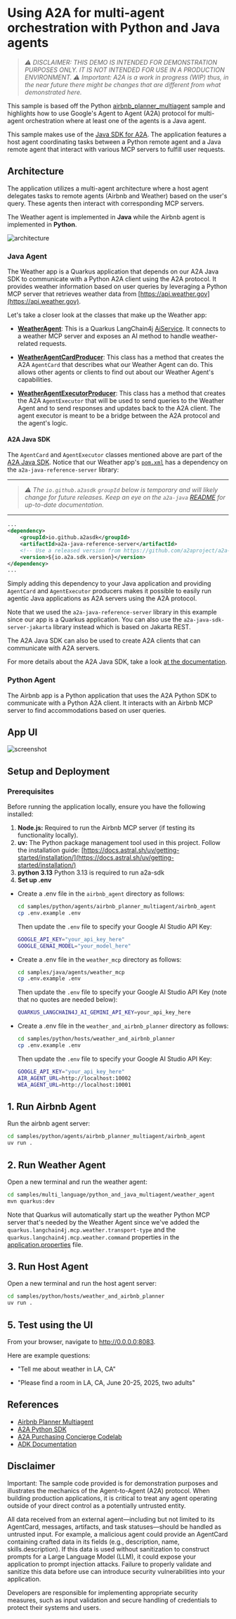 # Using A2A for multi-agent orchestration with Python and Java agents

> *⚠️ DISCLAIMER: THIS DEMO IS INTENDED FOR DEMONSTRATION PURPOSES ONLY. IT IS NOT INTENDED FOR USE IN A PRODUCTION ENVIRONMENT.*
> *⚠️ Important: A2A is a work in progress (WIP) thus, in the near future there might be changes that are different from what demonstrated here.*

This sample is based off the Python [airbnb_planner_multiagent](../../../python/agents/airbnb_planner_multiagent) sample and highlights how to use Google's Agent to Agent (A2A) protocol for multi-agent orchestration where at least one of the agents is a Java agent.

This sample makes use of the [Java SDK for A2A](https://github.com/a2aproject/a2a-java). The application features a host agent coordinating tasks between a Python remote agent and a Java remote agent that interact with various MCP servers to fulfill user requests.

## Architecture

The application utilizes a multi-agent architecture where a host agent delegates tasks to remote agents (Airbnb and Weather) based on the user's query. These agents then interact with corresponding MCP servers.

The Weather agent is implemented in **Java** while the Airbnb agent is implemented in **Python**.

![architecture](assets/A2A_multi_agent.png)

### Java Agent

The Weather app is a Quarkus application that depends on our A2A Java SDK to communicate with a Python A2A client
using the A2A protocol. It provides weather information based on user queries by leveraging a Python MCP server
that retrieves weather data from [https://api.weather.gov](https://api.weather.gov).

Let's take a closer look at the classes that make up the Weather app:

- **[WeatherAgent](../../../java/agents/weather_mcp/src/main/java/com/samples/a2a/WeatherAgent.java)**: This is a Quarkus LangChain4j [AiService](https://docs.quarkiverse.io/quarkus-langchain4j/dev/ai-services.html). It connects to a weather MCP server and exposes an AI method to handle weather-related requests.


- **[WeatherAgentCardProducer](../../../java/agents/weather_mcp/src/main/java/com/samples/a2a/WeatherAgentCardProducer.java)**: This class has a method that creates the A2A `AgentCard` that describes what our Weather Agent can do. This allows other agents or clients to find out about our Weather Agent's capabilities.


- **[WeatherAgentExecutorProducer](../../../java/agents/weather_mcp/src/main/java/com/samples/a2a/WeatherAgentExecutorProducer.java)**: This class has a method that creates the A2A `AgentExecutor` that will be used to send queries to the Weather Agent and to send responses and updates back to the A2A client. The agent executor is meant to be a bridge between the A2A protocol and the agent's logic.


#### A2A Java SDK
The `AgentCard` and `AgentExecutor` classes mentioned above are part of the [A2A Java SDK](https://github.com/a2aproject/a2a-java). Notice that our Weather app's [`pom.xml`](weather_agent/pom.xml) has a dependency on the `a2a-java-reference-server` library:

----
> *⚠️ The `io.github.a2asdk` `groupId` below is temporary and will likely change for future releases. Keep an eye on the `a2a-java` [README](https://github.com/a2aproject/a2a-java/blob/main/README.md) for up-to-date documentation.*
----

```xml
...
<dependency>
    <groupId>io.github.a2asdk</groupId>
    <artifactId>a2a-java-reference-server</artifactId>
    <!-- Use a released version from https://github.com/a2aproject/a2a-java/tags -->
    <version>${io.a2a.sdk.version}</version>
</dependency>
...
```

Simply adding this dependency to your Java application and providing `AgentCard` and `AgentExecutor` producers makes it possible to easily run agentic Java applications as A2A servers using the A2A protocol.

Note that we used the `a2a-java-reference-server` library in this example since our app is a Quarkus application. You can also use the `a2a-java-sdk-server-jakarta` library instead which is based on Jakarta REST.

The A2A Java SDK can also be used to create A2A clients that can communicate with A2A servers.

For more details about the A2A Java SDK, take a look [at the documentation](https://github.com/a2aproject/a2a-java).

### Python Agent

The Airbnb app is a Python application that uses the A2A Python SDK to communicate with a Python A2A client. It interacts with an Airbnb MCP server to find accommodations based on user queries.

## App UI
![screenshot](assets/screenshot.png)


## Setup and Deployment

### Prerequisites

Before running the application locally, ensure you have the following installed:

1. **Node.js:** Required to run the Airbnb MCP server (if testing its functionality locally).
2. **uv:** The Python package management tool used in this project. Follow the installation guide: [https://docs.astral.sh/uv/getting-started/installation/](https://docs.astral.sh/uv/getting-started/installation/)
3. **python 3.13** Python 3.13 is required to run a2a-sdk
4. **Set up .env**


- Create a .env file in the `airbnb_agent` directory as follows:
  ```bash
  cd samples/python/agents/airbnb_planner_multiagent/airbnb_agent
  cp .env.example .env
  ```

  Then update the `.env` file to specify your Google AI Studio API Key:

  ```bash
  GOOGLE_API_KEY="your_api_key_here"
  GOOGLE_GENAI_MODEL="your_model_here"
  ```

- Create a .env file in the `weather_mcp` directory as follows:

  ```bash
  cd samples/java/agents/weather_mcp
  cp .env.example .env
  ```

  Then update the `.env` file to specify your Google AI Studio API Key (note that no quotes are needed below):

  ```bash
  QUARKUS_LANGCHAIN4J_AI_GEMINI_API_KEY=your_api_key_here
  ```

- Create a .env file in the `weather_and_airbnb_planner` directory as follows:

  ```bash
  cd samples/python/hosts/weather_and_airbnb_planner
  cp .env.example .env
  ```

  Then update the `.env` file to specify your Google AI Studio API Key:

  ```bash
  GOOGLE_API_KEY="your_api_key_here"
  AIR_AGENT_URL=http://localhost:10002
  WEA_AGENT_URL=http://localhost:10001
  ```

## 1. Run Airbnb Agent

Run the airbnb agent server:

  ```bash
  cd samples/python/agents/airbnb_planner_multiagent/airbnb_agent
  uv run .
  ```

## 2. Run Weather Agent

Open a new terminal and run the weather agent:

  ```bash
  cd samples/multi_language/python_and_java_multiagent/weather_agent
  mvn quarkus:dev
  ```

Note that Quarkus will automatically start up the weather Python MCP server that's needed by the Weather Agent since we've added the `quarkus.langchain4j.mcp.weather.transport-type` and the `quarkus.langchain4j.mcp.weather.command` properties in the [application.properties](../../../java/agents/weather_mcp/src/main/resources/application.properties) file.

## 3. Run Host Agent
Open a new terminal and run the host agent server:

  ```bash
  cd samples/python/hosts/weather_and_airbnb_planner
  uv run .
  ```

## 5. Test using the UI

From your browser, navigate to <http://0.0.0.0:8083>.

Here are example questions:

- "Tell me about weather in LA, CA"

- "Please find a room in LA, CA, June 20-25, 2025, two adults"

## References
- [Airbnb Planner Multiagent](https://github.com/a2aproject/a2a-samples/blob/main/samples/python/agents/airbnb_planner_multiagent)
- [A2A Python SDK](https://github.com/google/a2a-python)
- [A2A Purchasing Concierge Codelab](https://codelabs.developers.google.com/intro-a2a-purchasing-concierge#1)
- [ADK Documentation](https://google.github.io/adk-docs/)

## Disclaimer
Important: The sample code provided is for demonstration purposes and illustrates the
mechanics of the Agent-to-Agent (A2A) protocol. When building production applications,
it is critical to treat any agent operating outside of your direct control as a
potentially untrusted entity.

All data received from an external agent—including but not limited to its AgentCard,
messages, artifacts, and task statuses—should be handled as untrusted input. For
example, a malicious agent could provide an AgentCard containing crafted data in its
fields (e.g., description, name, skills.description). If this data is used without
sanitization to construct prompts for a Large Language Model (LLM), it could expose
your application to prompt injection attacks.  Failure to properly validate and
sanitize this data before use can introduce security vulnerabilities into your
application.

Developers are responsible for implementing appropriate security measures, such as
input validation and secure handling of credentials to protect their systems and users.
